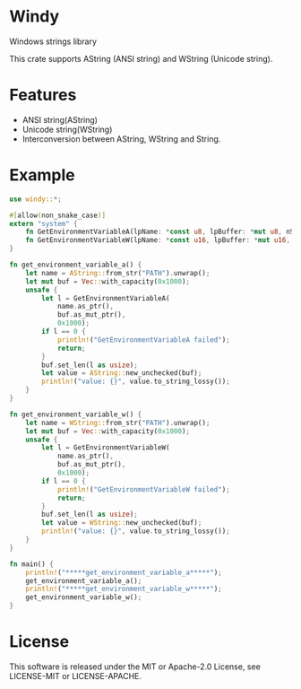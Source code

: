 # Windy

Windows strings library

This crate supports AString (ANSI string) and WString (Unicode string).

# Features

- ANSI string(AString)
- Unicode string(WString)
- Interconversion between AString, WString and String.

# Example

```rust
use windy::*;

#[allow(non_snake_case)]
extern "system" {
    fn GetEnvironmentVariableA(lpName: *const u8, lpBuffer: *mut u8, nSize: u32) -> u32;
    fn GetEnvironmentVariableW(lpName: *const u16, lpBuffer: *mut u16, nSize: u32) -> u32;
}

fn get_environment_variable_a() {
    let name = AString::from_str("PATH").unwrap();
    let mut buf = Vec::with_capacity(0x1000);
    unsafe {
        let l = GetEnvironmentVariableA(
            name.as_ptr(),
            buf.as_mut_ptr(),
            0x1000);
        if l == 0 {
            println!("GetEnvironmentVariableA failed");
            return;
        }
        buf.set_len(l as usize);
        let value = AString::new_unchecked(buf);
        println!("value: {}", value.to_string_lossy());
    }
}

fn get_environment_variable_w() {
    let name = WString::from_str("PATH").unwrap();
    let mut buf = Vec::with_capacity(0x1000);
    unsafe {
        let l = GetEnvironmentVariableW(
            name.as_ptr(),
            buf.as_mut_ptr(),
            0x1000);
        if l == 0 {
            println!("GetEnvironmentVariableW failed");
            return;
        }
        buf.set_len(l as usize);
        let value = WString::new_unchecked(buf);
        println!("value: {}", value.to_string_lossy());
    }
}

fn main() {
    println!("*****get_environment_variable_a*****");
    get_environment_variable_a();
    println!("*****get_environment_variable_w*****");
    get_environment_variable_w();
}
```

# License

This software is released under the MIT or Apache-2.0 License, see LICENSE-MIT or LICENSE-APACHE.
